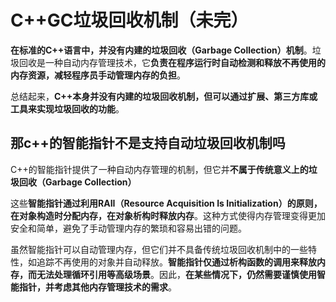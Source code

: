 # C++GC垃圾回收机制（未完）

**在标准的C++语言中，并没有内建的垃圾回收（Garbage Collection）机制**。垃圾回收是一种自动内存管理技术，它**负责在程序运行时自动检测和释放不再使用的内存资源，减轻程序员手动管理内存的负担**。

总结起来，**C++本身并没有内建的垃圾回收机制，但可以通过扩展、第三方库或工具来实现垃圾回收的功能**。

## 那c++的智能指针不是支持自动垃圾回收机制吗

C++的智能指针提供了一种自动内存管理的机制，但它并**不属于传统意义上的垃圾回收（Garbage Collection）**

这些**智能指针通过利用RAII（Resource Acquisition Is Initialization）的原则，在对象构造时分配内存，在对象析构时释放内存**。这种方式使得内存管理变得更加安全和简单，避免了手动管理内存的繁琐和容易出错的问题。

虽然智能指针可以自动管理内存，但它们并不具备传统垃圾回收机制中的一些特性，如追踪不再使用的对象并自动释放。**智能指针仅通过析构函数的调用来释放内存，而无法处理循环引用等高级场景**。因此，**在某些情况下，仍然需要谨慎使用智能指针，并考虑其他内存管理技术的需求**。